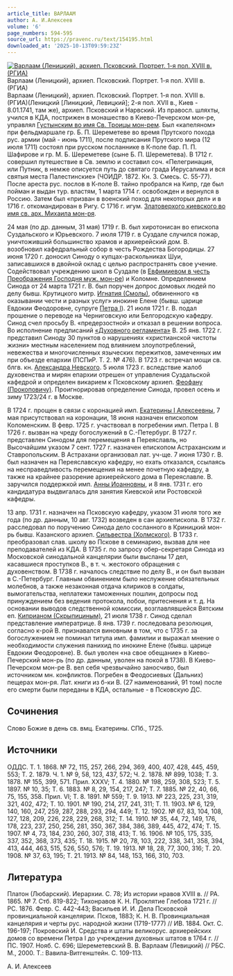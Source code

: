 ```yaml
---
article_title: ВАРЛААМ
author: А. И.Алексеев
volume: '6'
page_numbers: 594-595
source_url: https://pravenc.ru/text/154195.html
downloaded_at: '2025-10-13T09:59:23Z'
---
```


[![Варлаам (Леницкий), архиеп. Псковский. Портрет. 1-я пол. XVIII в. (РГИА)](https://pravenc.ru/data/652/461/1234/i200.jpg "Кликните для увеличения картинки")](https://pravenc.ru/data/652/461/1234/i400.jpg)Варлаам (Леницкий), архиеп. Псковский. Портрет. 1-я пол. XVIII в. (РГИА)  
Варлаам (Леницкий), архиеп. Псковский. Портрет. 1-я пол. XVIII в. (РГИА)(Леницкий [Линицкий, Левицкий]; 2-я пол. XVII в., Киев - 8.01.1741, там же), архиеп. Псковский и Нарвский. Из правосл. шляхты, учился в КДА, пострижен в монашество в Киево-Печерском мон-ре, управлял [Густынским во имя Св. Троицы мон-рем](<https://pravenc.ru/text/Густынским во имя Св  Троицы мон-рем.html>). Был «капеляном» при фельдмаршале гр. Б. П. Шереметеве во время Прутского похода рус. армии (май - июнь 1711), после подписания Прутского мира (12 июля 1711) состоял при русском посланнике в К-поле бар. П. П. Шафирове и гр. М. Б. Шереметеве (сыне Б. П. Шереметева). В 1712 г. совершил путешествие в Св. землю и составил соч. «Пелегринация, или Путник, в немже описуется путь до святаго града Иерусалима и вся святыя места Палестинские» (ЧОИДР. 1872. Кн. 3. Смесь. С. 55-77). После ареста рус. послов в К-поле В. тайно пробрался на Кипр, где был пойман и выдан тур. властям, 1 марта 1714 г. освобожден и вернулся в Россию. Затем был «призван в военский поход для некоторых дел» и в 1716 г. откомандирован в Ригу. С 1716 г. игум. [Златоверхого киевского во имя св. арх. Михаила мон-ря](<https://pravenc.ru/text/Златоверхого киевского во имя св  арх  Михаила мон-ря.html>).

24 мая (по др. данным, 31 мая) 1719 г. В. был хиротонисан во епископа Суздальского и Юрьевского. 7 июля 1719 г. в Суздале случился пожар, уничтоживший большинство храмов и архиерейский дом. В. возобновил кафедральный собор в честь Рождества Богородицы. 27 июня 1720 г. доносил Синоду о купцах-раскольниках Шуи, записавшихся в двойной оклад с целью распространять свое учение. Содействовал учреждению школ в Суздале (в [Евфимиевом в честь Преображения Господня муж. мон-ре](<https://pravenc.ru/text/Евфимиевом в честь Преображения Господня муж  мон-ре.html>)) и Коломне. Определением Синода от 24 марта 1721 г. В. был поручен допрос домовых людей по делу бывш. Крутицкого митр. [Игнатия (Смолы)](<https://pravenc.ru/text/Игнатия (Смолы).html>), обвиненного «в оказывании чести и разных услуг» инокине Елене (бывш. царице Евдокии Феодоровне, супруге [Петра I](<https://pravenc.ru/text/Петр I.html>)). 21 июля 1721 г. В. подал прошение о переводе на Черниговскую или Белгородскую кафедру. Синод счел просьбу В. «предерзостной» и отказал в решении вопроса. Во исполнение предписаний [«Духовного регламента»](<https://pravenc.ru/text/ Духовного регламента .html>) В. 25 янв. 1722 г. представил Синоду 30 пунктов о нарушениях «христианской чистоты жизни» местным населением под влиянием злоупотреблений, невежества и многочисленных языческих пережитков, замеченных им при объезде епархии (ПСПиР. Т. 2. № 476). В 1723 г. встречал мощи св. блгв. кн. [Александра Невского](<https://pravenc.ru/text/Александр Ярославич Невский.html>). 5 июля 1723 г. вследствие жалоб духовенства и мирян епархии отрешен от управления Суздальской кафедрой и определен викарием к Псковскому архиеп. [Феофану (Прокоповичу)](<https://pravenc.ru/text/Феофану (Прокоповичу).html>). Проигнорировав определение Синода, провел осень и зиму 1723/24 г. в Москве.

В 1724 г. прощен в связи с коронацией имп. [Екатерины I Алексеевны](<https://pravenc.ru/text/Екатерины I Алексеевны.html>), 7 мая присутствовал на коронации, 18 июня назначен епископом Коломенским. В февр. 1725 г. участвовал в погребении имп. Петра I. В 1726 г. вызван на чреду богослужений в С.-Петербург. В 1727 г. представлен Синодом для перемещения в Переяславль, но Высочайшим указом 7 сент. 1727 г. назначен епископом Астраханским и Ставропольским. В Астрахани организовал лат. уч-ще. 7 июня 1730 г. В. был назначен на Переяславскую кафедру, но ехать отказался, ссылаясь на несправедливость перемещения на менее почетную кафедру, а также на крайнее разорение архиерейского дома в Переяславле. В. заручился поддержкой имп. [Анны Иоанновны](<https://pravenc.ru/text/АННА ИОАННОВНА.html>), и 8 янв. 1731 г. его кандидатура выдвигалась для занятия Киевской или Ростовской кафедры.

13 апр. 1731 г. назначен на Псковскую кафедру, указом 31 июля того же года (по др. данным, 10 авг. 1732) возведен в сан архиепископа. В 1732 г. расследовал по поручению Синода дело сосланного в Криницкий мон-рь бывш. Казанского архиеп. [Сильвестра (Холмского)](<https://pravenc.ru/text/Сильвестра (Холмского).html>). В 1733 г. преобразовал слав. школу во Пскове в семинарию, вызвав для нее преподавателей из КДА. В 1735 г. по запросу обер-секретаря Синода из Московской синодальной канцелярии были высланы 17 дел, касавшиеся проступков В., в т. ч. жестокого обращения с духовенством. В 1738 г. началось следствие по делу В., и он был вызван в С.-Петербург. Главным обвинением было неслужение обязательных молебнов, а также незаконная отдача клириков в солдаты, вымогательства, неплатежи таможенных пошлин, допросы под принуждением без ведения протокола, побои, притеснения и т. д. На основании выводов следственной комиссии, возглавлявшейся Вятским еп. [Киприаном (Скрыпициным)](<https://pravenc.ru/text/Киприаном (Скрыпициным).html>), 21 июля 1738 г. Синод сделал представление императрице. 8 янв. 1739 г. последовала резолюция, согласно к-рой В. признавался виновным в том, что с 1735 г. за богослужением не поминал титула имп. фамилии и выражал мнение о необходимости служения панихид по инокине Елене (бывш. царице Евдокии Феодоровне). В. был уволен «на свое обещание» в Киево-Печерский мон-рь (по др. данным, уволен на покой в 1738). В Киево-Печерском мон-ре В. вел себя чрезвычайно заносчиво, был источником мн. конфликтов. Погребен в Феодосиевых (Дальних) пещерах мон-ря. Лат. книги из б-ки В. (27 наименований, 91 том) после его смерти были переданы в КДА, остальные - в Псковскую ДС.

## Сочинения

Слово Божие в день св. вмц. Екатерины. СПб., 1725.

## Источники

ОДДС. Т. 1. 1868. № 72, 115, 257, 266, 294, 369, 400, 407, 428, 445, 459, 553; Т. 2. 1879. Ч. 1. № 9, 58, 123, 437, 572; Ч. 2. 1878. № 899, 1038; Т. 3. 1878. № 155, 399, 571. Прил. XXXV; Т. 4. 1880. № 198, 259, 308, 523; Т. 5. 1897. № 10, 35; Т. 6. 1883. № 8, 29, 154, 217, 247; Т. 7. 1885. № 22, 40, 66, 75, 155, 358. Прил. VI; Т. 8. 1891. № 559; Т. 9. 1913. № 223, 225, 231, 319, 321, 402, 472; Т. 10. 1901. № 190, 214, 217, 241, 311; Т. 11. 1903. № 6, 129, 140, 160, 247, 259, 287, 288, 293, 294, 449; Т. 12. 1902. № 67, 83, 104, 108, 127, 128, 209, 226, 228, 229, 268, 312; Т. 14. 1910. № 35, 44, 72, 149, 176, 178, 223, 237, 250, 256, 281, 350, 367, 384, 386, 389, 445, 472, 474; Т. 15. 1907. № 4, 73, 184, 230, 260, 307, 318, 413; Т. 16. 1906. № 105, 175, 335, 337, 352, 368, 373, 435; Т. 18. 1915. № 20, 78, 103, 222, 338, 341, 358, 394, 413, 444, 463, 515, 526, 550, 576; Т. 19. 1913. № 18, 28, 77, 300, 316; Т. 20. 1908. № 37, 63, 195; Т. 21. 1913. № 84, 148, 153, 166, 310, 703.

## Литература

Платон (Любарский). Иерархии. С. 78; Из истории нравов XVIII в. // РА. 1865. № 7. Стб. 819-822; Тихонравов К. Н. Проклятие Глебова 1721 г. // РС. 1876. Февр. С. 442-443; Васильев И. И. Дела Псковской провинциальной канцелярии. Псков, 1883; К. Н. В. Провинциальная канцелярия и черты рус. народной жизни (1719-1777) // ИВ. 1884. Окт. С. 196-197; Покровский И. Средства и штаты великорус. архиерейских домов со времени Петра I до учреждения духовных штатов в 1764 г. // ПС. 1907. Нояб. С. 696; Шереметевский В. В. Варлаам (Левицкий) // РБС. М., 2000. Т.: Вавила-Витгенштейн. С. 109-113.

А. И.  Алексеев
